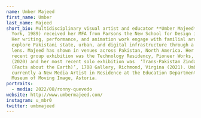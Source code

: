 ```yaml
---
name: Umber Majeed
first_name: Umber
last_name: Majeed
short_bio: Multidisciplinary visual artist and educator **Umber Majeed** (b. New
  York, 1989) received her MFA from Parsons the New School for Design in 2016.
  Her writing, performance, and animation work engage with familial archives to
  explore Pakistani state, urban, and digital infrastructure through a feminist
  lens. Majeed has shown in venues across Pakistan, North America. Her most
  recent group exhibition was the Technology Residency, Pioneer Works, Brooklyn
  (2020) and her most recent solo exhibition was  ‘Trans-Pakistan Zindabad
  (Facts about the Earth)’, 1708 Gallery, Richmond, Virgina (2021). Umber is
  currently a New Media Artist in Residence at the Education Department at
  Museum of Moving Image, Astoria.
portraits:
  - media: 2022/08/ronny-quevedo
website: http://www.umbermajeed.com/
instagram: u_mbr0
twitter: umbmajeed
---
```

